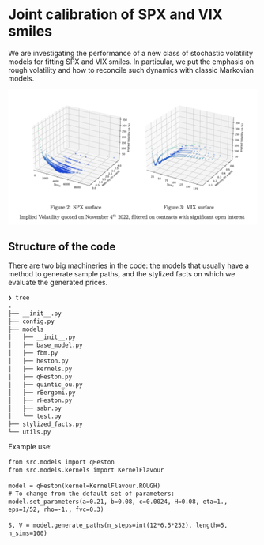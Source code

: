 # Joint calibration of SPX and VIX smiles

We are investigating the performance of a new class of stochastic volatility models for fitting SPX and VIX smiles. In particular, we put the emphasis on rough volatility and how to reconcile such dynamics with classic Markovian models.

![The joint calibration problem](report/img/surfaces.png)

## Structure of the code

There are two big machineries in the code: the models that usually have a method to generate sample paths, and the stylized facts on which we evaluate the generated prices.

```
❯ tree
.
├── __init__.py
├── config.py
├── models
│   ├── __init__.py
│   ├── base_model.py
│   ├── fbm.py
│   ├── heston.py
│   ├── kernels.py
│   ├── qHeston.py
│   ├── quintic_ou.py
│   ├── rBergomi.py
│   ├── rHeston.py
│   ├── sabr.py
│   └── test.py
├── stylized_facts.py
└── utils.py
```

Example use:

```
from src.models import qHeston
from src.models.kernels import KernelFlavour

model = qHeston(kernel=KernelFlavour.ROUGH)
# To change from the default set of parameters:
model.set_parameters(a=0.21, b=0.08, c=0.0024, H=0.08, eta=1., eps=1/52, rho=-1., fvc=0.3)

S, V = model.generate_paths(n_steps=int(12*6.5*252), length=5, n_sims=100)
```